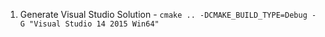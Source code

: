 1. Generate Visual Studio Solution - `cmake .. -DCMAKE_BUILD_TYPE=Debug -G "Visual Studio 14 2015 Win64"`